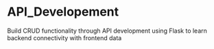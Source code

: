 # API_Developement
Build CRUD functionality through API development using Flask to learn backend connectivity with frontend data
